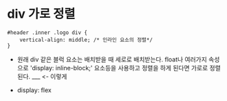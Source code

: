 div 가로 정렬
==
~~~
#header .inner .logo div {
    vertical-align: middle; /* 인라인 요소의 정렬*/
}
~~~
* 원래 div 같은 블럭 요소는 배치받을 때 세로로 배치받는다. float나 여러가지 속성으로  'display: inline-block;' 요소등을 사용하고 정렬을 하게 된다면 가로로 정렬된다. ___ <- 이렇게

* display: flex